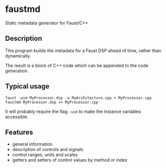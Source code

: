 # faustmd
Static metadata generator for Faust/C++

## Description

This program builds the metadata for a Faust DSP ahead of time, rather than dynamically.

The result is a block of C++ code which can be appended to the code generation.

## Typical usage

```
faust -uim MyProcessor.dsp -a MyArchitecture.cpp > MyProcessor.cpp
faustmd MyProcessor.dsp >> MyProcessor.cpp
```

It will probably require the flag `-uim` to make the instance variables accessible.

## Features

- general information
- description of controls and signals
- control ranges, units and scales
- getters and setters of control values by method or index
